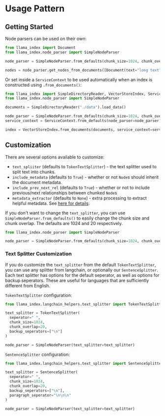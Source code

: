 # Usage Pattern

## Getting Started

Node parsers can be used on their own:

```python
from llama_index import Document
from llama_index.node_parser import SimpleNodeParser

node_parser = SimpleNodeParser.from_defaults(chunk_size=1024, chunk_overlap=20)

nodes = node_parser.get_nodes_from_documents([Document(text="long text")], show_progress=False)
```

Or set inside a `ServiceContext` to be used automatically when an index is constructed using `.from_documents()`:

```python
from llama_index import SimpleDirectoryReader, VectorStoreIndex, ServiceContext
from llama_index.node_parser import SimpleNodeParser

documents = SimpleDirectoryReader("./data").load_data()

node_parser = SimpleNodeParser.from_defaults(chunk_size=1024, chunk_overlap=20)
service_context = ServiceContext.from_defaults(node_parser=node_parser)

index = VectorStoreIndex.from_documents(documents, service_context=service_context)
```

## Customization

There are several options available to customize:

- `text_spliiter` (defaults to `TokenTextSplitter`) - the text splitter used to split text into chunks.
- `include_metadata` (defaults to `True`) - whether or not `Node`s should inherit the document metadata.
- `include_prev_next_rel` (defaults to `True`) - whether or not to include previous/next relationships between chunked `Node`s
- `metadata_extractor` (defaults to `None`) - extra processing to extract helpful metadata. See [here for details](/core_modules/data_modules/documents_and_nodes/usage_metadata_extractor.md).

If you don't want to change the `text_splitter`, you can use `SimpleNodeParser.from_defaults()` to easily change the chunk size and chunk overlap. The defaults are 1024 and 20 respectively.

```python
from llama_index.node_parser import SimpleNodeParser

node_parser = SimpleNodeParser.from_defaults(chunk_size=1024, chunk_overlap=20)
```

### Text Splitter Customization

If you do customize the `text_splitter` from the default `TokenTextSplitter`, you can use any splitter from langchain, or optionally our `SentenceSplitter`. Each text splitter has options for the default seperator, as well as options for backup seperators. These are useful for languages that are sufficiently different from English.

`TokenTextSplitter` configuration:

```python
from llama_index.langchain_helpers.text_splitter import TokenTextSplitter

text_splitter = TokenTextSplitter(
  seperator=" ",
  chunk_size=1024,
  chunk_overlap=20,
  backup_seperators=["\n"]
)

node_parser = SimpleNodeParser(text_splitter=text_splitter)
```

`SentenceSplitter` configuration:

```python
from llama_index.langchain_helpers.text_splitter import SentenceSplitter

text_splitter = SentenceSplitter(
  seperator=" ",
  chunk_size=1024,
  chunk_overlap=20,
  backup_seperators=["\n"],
  paragraph_seperator="\n\n\n"
)

node_parser = SimpleNodeParser(text_splitter=text_splitter)
```
